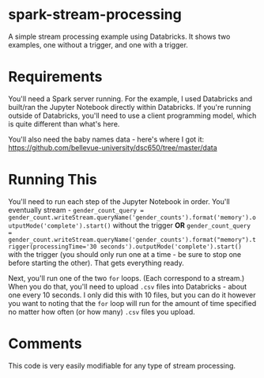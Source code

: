 # spark-stream-processing
A simple stream processing example using Databricks. It shows two examples, one without a trigger, and one with a trigger. 

# Requirements
You'll need a Spark server running. For the example, I used Databricks and built/ran the Jupyter Notebook directly within Databricks. If you're running outside of Databricks, you'll need to use a client programming model, which is quite different than what's here.

You'll also need the baby names data - here's where I got it: https://github.com/bellevue-university/dsc650/tree/master/data

# Running This
You'll need to run each step of the Jupyter Notebook in order. You'll eventually stream - `gender_count_query = gender_count.writeStream.queryName('gender_counts').format('memory').outputMode('complete').start()` without the trigger **OR** `gender_count_query = gender_count.writeStream.queryName('gender_counts').format("memory").trigger(processingTime='30 seconds').outputMode('complete').start()` with the trigger (you should only run one at a time - be sure to stop one before starting the other). That gets everything ready.

Next, you'll run one of the two `for` loops. (Each correspond to a stream.) When you do that, you'll need to upload `.csv` files into Databricks - about one every 10 seconds. I only did this with 10 files, but you can do it however you want to noting that the `for` loop will run for the amount of time specified no matter how often (or how many) `.csv` files you upload.

# Comments
This code is very easily modifiable for any type of stream processing. 
